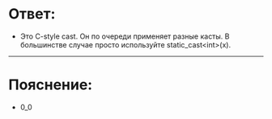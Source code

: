 # Ответ:
- Это C-style cast. Он по очереди применяет разные касты. В большинстве случае просто используйте static_cast\<int\>(x).
---

# Пояснение:
-  0_0
